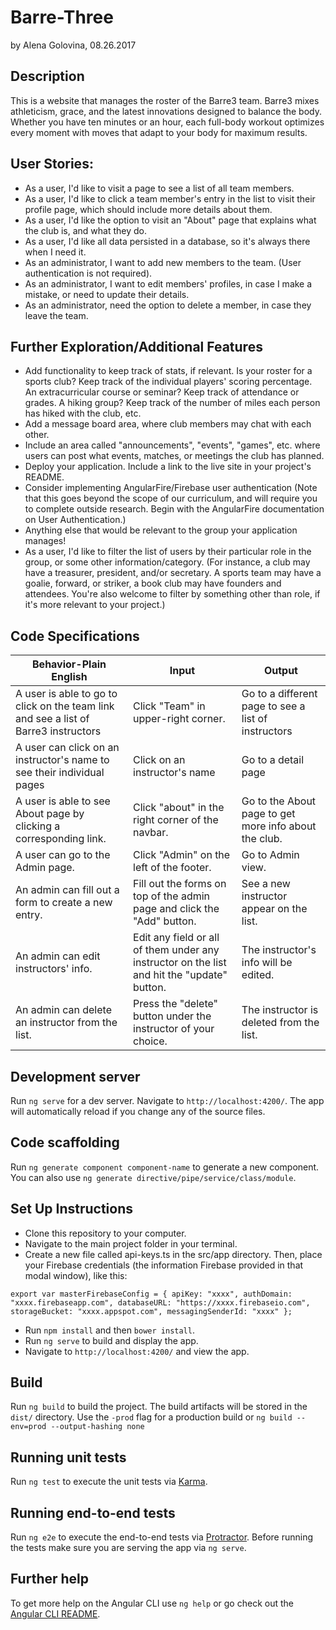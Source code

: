 # Barre-Three
by Alena Golovina, 08.26.2017

## Description

This is a website that manages the roster of the Barre3 team.
Barre3 mixes athleticism, grace, and the latest innovations designed to balance the body.
Whether you have ten minutes or an hour, each full-body workout optimizes every moment with moves that adapt to your body for maximum results.

## User Stories:

* As a user, I'd like to visit a page to see a list of all team members.
* As a user, I'd like to click a team member's entry in the list to visit their profile page, which should include more details about them.
* As a user, I'd like the option to visit an "About" page that explains what the club is, and what they do.
* As a user, I'd like all data persisted in a database, so it's always there when I need it.
* As an administrator, I want to add new members to the team. (User authentication is not required).
* As an administrator, I want to edit members' profiles, in case I make a mistake, or need to update their details.
* As an administrator, need the option to delete a member, in case they leave the team.

## Further Exploration/Additional Features

* Add functionality to keep track of stats, if relevant. Is your roster for a sports club? Keep track of the individual players' scoring percentage. An extracurricular course or seminar? Keep track of attendance or grades. A hiking group? Keep track of the number of miles each person has hiked with the club, etc.
* Add a message board area, where club members may chat with each other.
* Include an area called "announcements", "events", "games", etc. where users can post what events, matches, or meetings the club has planned.
* Deploy your application. Include a link to the live site in your project's README.
* Consider implementing AngularFire/Firebase user authentication (Note that this goes beyond the scope of our curriculum, and will require you to complete outside research. Begin with the AngularFire documentation on User Authentication.)
* Anything else that would be relevant to the group your application manages!
* As a user, I'd like to filter the list of users by their particular role in the group, or some other information/category. (For instance, a club may have a treasurer, president, and/or secretary. A sports team may have a goalie, forward, or striker, a book club may have founders and attendees. You're also welcome to filter by something other than role, if it's more relevant to your project.)

## Code Specifications
|Behavior-Plain English| Input|	Output|
|---|---|---|
|A user is able to go to click on the team link and see a list of Barre3 instructors| Click "Team" in upper-right corner.| Go to a different page to see a list of instructors|
|A user can click on an instructor's name to see their individual pages| Click on an instructor's name| Go to a detail page|
A user is able to see About page by clicking a corresponding link.| Click "about" in the right corner of the navbar.| Go to the About page to get more info about the club.|
|A user can go to the Admin page.| Click "Admin" on the left of the footer.| Go to Admin view.|
|An admin can fill out a form to create a new entry.|Fill out the forms on top of the admin page and click the "Add" button.| See a new instructor appear on the list.|
|An admin can edit instructors' info.| Edit any field or all of them under any instructor on the list and hit the "update" button.| The instructor's info will be edited.|
|An admin can delete an instructor from the list.| Press the "delete" button under the instructor of your choice.|The instructor is deleted from the list.|

## Development server

Run `ng serve` for a dev server. Navigate to `http://localhost:4200/`. The app will automatically reload if you change any of the source files.

## Code scaffolding

Run `ng generate component component-name` to generate a new component. You can also use `ng generate directive/pipe/service/class/module`.

## Set Up Instructions

* Clone this repository to your computer.
* Navigate to the main project folder in your terminal.
* Create a new file called api-keys.ts in the src/app directory. Then, place your Firebase credentials (the information Firebase provided in that modal window), like this:

`export var masterFirebaseConfig = {
    apiKey: "xxxx",
    authDomain: "xxxx.firebaseapp.com",
    databaseURL: "https://xxxx.firebaseio.com",
    storageBucket: "xxxx.appspot.com",
    messagingSenderId: "xxxx"
  };`
* Run `npm install` and then `bower install`.
* Run `ng serve` to build and display the app.
* Navigate to `http://localhost:4200/` and view the app.

## Build

Run `ng build` to build the project. The build artifacts will be stored in the `dist/` directory. Use the `-prod` flag for a production build or `ng build --env=prod --output-hashing none`

## Running unit tests

Run `ng test` to execute the unit tests via [Karma](https://karma-runner.github.io).

## Running end-to-end tests

Run `ng e2e` to execute the end-to-end tests via [Protractor](http://www.protractortest.org/).
Before running the tests make sure you are serving the app via `ng serve`.

## Further help

To get more help on the Angular CLI use `ng help` or go check out the [Angular CLI README](https://github.com/angular/angular-cli/blob/master/README.md).
